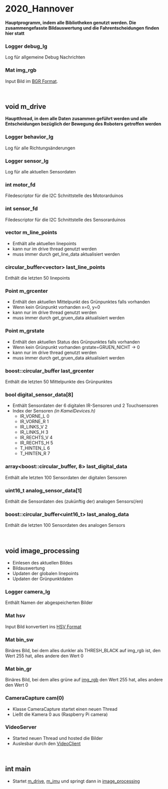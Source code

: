 # 2020_Hannover

**Hauptprogramm, indem alle Bibliotheken genutzt werden. Die zusammengefasste Bildauswertung und die Fahrentscheidungen finden hier statt**

### Logger debug_lg
Log für allgemeine Debug Nachrichten

### Mat img_rgb
Input Bild im [BGR Format](https://stackoverflow.com/questions/367449/what-exactly-is-bgr-color-space).

</br>

## void m_drive
**Hauptthread, in dem alle Daten zusammen geführt werden und alle Entscheidungen bezüglich der Bewegung des Roboters getroffen werden**

### Logger behavior_lg
Log für alle Richtungsänderungen

### Logger sensor_lg
Log für alle aktuellen Sensordaten

### int motor_fd
Filedescriptor für die I2C Schnittstelle des Motorarduinos

### int sensor_fd
Filedescriptor für die I2C Schnittstelle des Sensorarduinos

### vector<Point> m_line_points
* Enthält alle aktuellen linepoints
* kann nur im drive thread genutzt werden
* muss immer durch get_line_data aktualisiert werden

### circular_buffer<vector<Point>> last_line_points
Enthält die letzten 50 linepoints

### Point m_grcenter
* Enthält den aktuellen Mittelpunkt des Grünpunktes falls vorhanden
* Wenn kein Grünpunkt vorhanden x=0, y=0
* kann nur im drive thread genutzt werden
* muss immer durch get_gruen_data aktualisiert werden

### Point m_grstate
* Enthält den aktuellen Status des Grünpunktes falls vorhanden
* Wenn kein Grünpunkt vorhanden grstate=GRUEN_NICHT -> 0
* kann nur im drive thread genutzt werden
* muss immer durch get_gruen_data aktualisiert werden

### boost::circular_buffer<Point> last_grcenter
Enthält die letzten 50 Mittelpunkte des Grünpunktes

### bool digital_sensor_data[8]
* Enthält Sensordaten der 6 digitalen IR-Sensoren und 2 Touchsensoren
* Index der Sensoren *(in KamelDevices.h)*
  * IR_VORNE_L 0
  * IR_VORNE_R 1
  * IR_LINKS_V 2
  * IR_LINKS_H 3
  * IR_RECHTS_V 4
  * IR_RECHTS_H 5
  * T_HINTEN_L 6
  * T_HINTEN_R 7

### array<boost::circular_buffer<bool>, 8> last_digital_data
Enthält alle letzten 100 Sensordaten der digitalen Sensoren

### uint16_t analog_sensor_data[1]
Enthält die Sensordaten des (zukünftig der) analogen Sensors(/en)

### boost::circular_buffer<uint16_t> last_analog_data
Enthält die letzten 100 Sensordaten des analogen Sensors

</br>

## void image_processing
* Einlesen des aktuellen Bildes
* Bildauswertung
* Updaten der globalen linepoints
* Updaten der Grünpunktdaten

### Logger camera_lg
Enthält Namen der abgespeicherten Bilder

### Mat hsv
Input Bild konvertiert ins [HSV Format](https://en.wikipedia.org/wiki/HSL_and_HSV)

### Mat bin_sw
Binäres Bild, bei dem alles dunkler als THRESH_BLACK auf img_rgb ist, den Wert 255 hat, alles andere den Wert 0

### Mat bin_gr
Binäres Bild, bei dem alles grüne auf [img_rgb](#mat-img_rbg) den Wert 255 hat, alles andere den Wert 0

### CameraCapture cam(0)
* Klasse CameraCapture startet einen neuen Thread
* Ließt die Kamera 0 aus (Raspberry Pi camera)

### VideoServer
* Started neuen Thread und hosted die Bilder
* Auslesbar durch den [VideoClient](https://github.com/carlobrok/VideoClient)

</br>

## int main
* Startet [m_drive](#void-m_drive), [m_imu](#void-m_imu) und springt dann in [image_processing](#void-image_processing)
